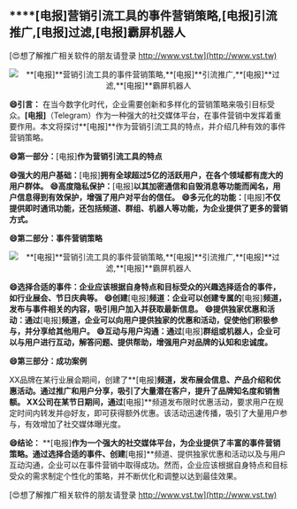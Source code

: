 ## ****[电报]**营销引流工具的事件营销策略,**[电报]**引流推广,**[电报]**过滤,**[电报]**霸屏机器人**

[😍想了解推广相关软件的朋友请登录 http://www.vst.tw](http://www.vst.tw)

 <center><img src="https://vst.tw/MP4/tuiguang/png/7.png" alt="**[电报]**营销引流工具的事件营销策略,**[电报]**引流推广,**[电报]**过滤,**[电报]**霸屏机器人"></center>

**😄引言：**
在当今数字化时代，企业需要创新和多样化的营销策略来吸引目标受众。**[电报]**（Telegram）作为一种强大的社交媒体平台，在事件营销中发挥着重要作用。本文将探讨**[电报]**作为营销引流工具的特点，并介绍几种有效的事件营销策略。

**😄第一部分：**[电报]**作为营销引流工具的特点**

**😄强大的用户基础：**[电报]**拥有全球超过5亿的活跃用户，在各个领域都有庞大的用户群体。**
**😄高度隐私保护：**[电报]**以其加密通信和自毁消息等功能而闻名，用户信息得到有效保护，增强了用户对平台的信任。**
**😄多元化的功能：**[电报]**不仅提供即时通讯功能，还包括频道、群组、机器人等功能，为企业提供了更多的营销方式。**

**😄第二部分：事件营销策略**

 <center><img src="https://vst.tw/MP4/tuiguang/png/4.png" alt="**[电报]**营销引流工具的事件营销策略,**[电报]**引流推广,**[电报]**过滤,**[电报]**霸屏机器人"></center>

**😄选择合适的事件：企业应该根据自身特点和目标受众的兴趣选择适合的事件，如行业展会、节日庆典等。**
**😄创建**[电报]**频道：企业可以创建专属的**[电报]**频道，发布与事件相关的内容，吸引用户加入并获取最新信息。**
**😄提供独家优惠和活动：通过**[电报]**频道，企业可以向用户提供独家的优惠和活动，促使他们积极参与，并分享给其他用户。**
**😄互动与用户沟通：通过**[电报]**群组或机器人，企业可以与用户进行互动，解答问题、提供帮助，增强用户对品牌的认知和忠诚度。**

**😄第三部分：成功案例**

XX品牌在某行业展会期间，创建了**[电报]**频道，发布展会信息、产品介绍和优惠活动。通过推广和用户分享，吸引了大量潜在客户，提升了品牌知名度和销售额。
XX公司在某节日期间，通过**[电报]**频道发布限时优惠活动，要求用户在规定时间内转发并@好友，即可获得额外优惠。该活动迅速传播，吸引了大量用户参与，有效增加了社交媒体曝光度。

**😄结论：**
**[电报]**作为一个强大的社交媒体平台，为企业提供了丰富的事件营销策略。通过选择合适的事件、创建**[电报]**频道、提供独家优惠和活动以及与用户互动沟通，企业可以在事件营销中取得成功。然而，企业应该根据自身特点和目标受众的需求制定个性化的策略，并不断优化和调整以达到最佳效果。

[😍想了解推广相关软件的朋友请登录 http://www.vst.tw](http://www.vst.tw)



